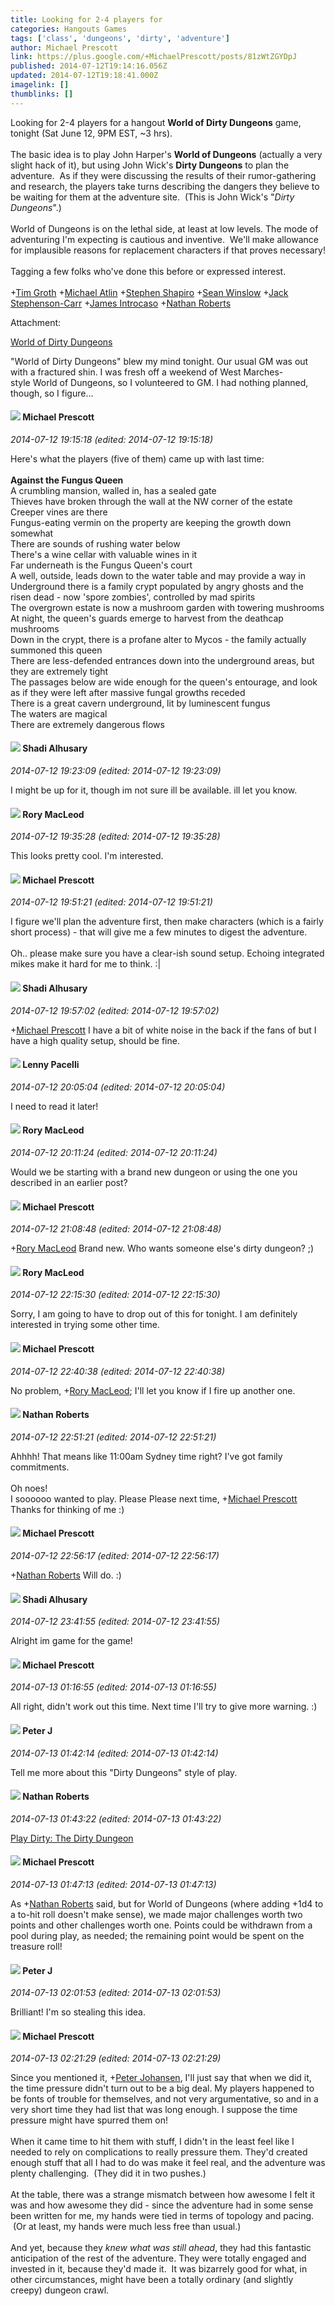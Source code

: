 ```yaml
---
title: Looking for 2-4 players for
categories: Hangouts Games
tags: ['class', 'dungeons', 'dirty', 'adventure']
author: Michael Prescott
link: https://plus.google.com/+MichaelPrescott/posts/81zWtZGYDpJ
published: 2014-07-12T19:14:16.056Z
updated: 2014-07-12T19:18:41.000Z
imagelink: []
thumblinks: []
---
```


Looking for 2-4 players for a hangout <b>World of Dirty Dungeons</b> game, tonight (Sat June 12, 9PM EST, ~3 hrs).<br /><br />The basic idea is to play John Harper&#39;s <b>World of Dungeons</b> (actually a very slight hack of it), but using John Wick&#39;s <b>Dirty Dungeons</b> to plan the adventure.  As if they were discussing the results of their rumor-gathering and research, the players take turns describing the dangers they believe to be waiting for them at the adventure site.  (This is John Wick&#39;s &quot;*Dirty Dungeons*&quot;.)<br /><br />World of Dungeons is on the lethal side, at least at low levels. The mode of adventuring I&#39;m expecting is cautious and inventive.  We&#39;ll make allowance for implausible reasons for replacement characters if that proves necessary!<br /><br />Tagging a few folks who&#39;ve done this before or expressed interest.<br /><br /><span class="proflinkWrapper"><span class="proflinkPrefix">+</span><a class="proflink" href="https://plus.google.com/102087147252994740845" oid="102087147252994740845">Tim Groth</a></span> <span class="proflinkWrapper"><span class="proflinkPrefix">+</span><a class="proflink" href="https://plus.google.com/106989539226430288394" oid="106989539226430288394">Michael Atlin</a></span> <span class="proflinkWrapper"><span class="proflinkPrefix">+</span><a class="proflink" href="https://plus.google.com/112298340754853018644" oid="112298340754853018644">Stephen Shapiro</a></span> <span class="proflinkWrapper"><span class="proflinkPrefix">+</span><a class="proflink" href="https://plus.google.com/108792259001927627388" oid="108792259001927627388">Sean Winslow</a></span> <span class="proflinkWrapper"><span class="proflinkPrefix">+</span><a class="proflink" href="https://plus.google.com/112536115051160493758" oid="112536115051160493758">Jack Stephenson-Carr</a></span> <span class="proflinkWrapper"><span class="proflinkPrefix">+</span><a class="proflink" href="https://plus.google.com/111391088403422104080" oid="111391088403422104080">James Introcaso</a></span> <span class="proflinkWrapper"><span class="proflinkPrefix">+</span><a class="proflink" href="https://plus.google.com/117646243340764868749" oid="117646243340764868749">Nathan Roberts</a></span> 


Attachment:

<a href='http://blog.trilemma.com/2014/02/world-of-dirty-dungeons.html'>World of Dirty Dungeons</a>


"World of Dirty Dungeons" blew my mind tonight. Our usual GM was out with a fractured shin. I was fresh off a weekend of West Marches-style World of Dungeons, so I volunteered to GM. I had nothing planned, though, so I figure...
<div id='comment z13rtxm42l2zzfydd22oef2zzznddt105'>
  <h4><img src='{{site.baseurl}}//images/avatars/101025241405784788544_photo.jpg'> Michael Prescott</h4>
      <p><cite>2014-07-12 19:15:18 (edited: 2014-07-12 19:15:18)</cite></p>
        <p>Here&#39;s what the players (five of them) came up with last time:<br /><br /><b>Against the Fungus Queen</b><br />A crumbling mansion, walled in, has a sealed gate<br />Thieves have broken through the wall at the NW corner of the estate<br />Creeper vines are there<br />Fungus-eating vermin on the property are keeping the growth down somewhat<br />There are sounds of rushing water below<br />There&#39;s a wine cellar with valuable wines in it<br />Far underneath is the Fungus Queen&#39;s court<br />A well, outside, leads down to the water table and may provide a way in<br />Underground there is a family crypt populated by angry ghosts and the risen dead - now &#39;spore zombies&#39;, controlled by mad spirits<br />The overgrown estate is now a mushroom garden with towering mushrooms<br />At night, the queen&#39;s guards emerge to harvest from the deathcap mushrooms<br />Down in the crypt, there is a profane alter to Mycos - the family actually summoned this queen<br />There are less-defended entrances down into the underground areas, but they are extremely tight<br />The passages below are wide enough for the queen&#39;s entourage, and look as if they were left after massive fungal growths receded<br />There is a great cavern underground, lit by luminescent fungus<br />The waters are magical<br />There are extremely dangerous flows</p>
</div>
        

<div id='comment z13rtxm42l2zzfydd22oef2zzznddt105'>
  <h4><img src='{{site.baseurl}}//images/avatars/103327399280421334863_photo.jpg'> Shadi Alhusary</h4>
      <p><cite>2014-07-12 19:23:09 (edited: 2014-07-12 19:23:09)</cite></p>
        <p>I might be up for it, though im not sure ill be available. ill let you know.</p>
</div>
        

<div id='comment z13rtxm42l2zzfydd22oef2zzznddt105'>
  <h4><img src='{{site.baseurl}}//images/avatars/105475894157985048710_photo.jpg'> Rory MacLeod</h4>
      <p><cite>2014-07-12 19:35:28 (edited: 2014-07-12 19:35:28)</cite></p>
        <p>This looks pretty cool. I&#39;m interested.</p>
</div>
        

<div id='comment z13rtxm42l2zzfydd22oef2zzznddt105'>
  <h4><img src='{{site.baseurl}}//images/avatars/101025241405784788544_photo.jpg'> Michael Prescott</h4>
      <p><cite>2014-07-12 19:51:21 (edited: 2014-07-12 19:51:21)</cite></p>
        <p>I figure we&#39;ll plan the adventure first, then make characters (which is a fairly short process) - that will give me a few minutes to digest the adventure.<br /><br />Oh.. please make sure you have a clear-ish sound setup. Echoing integrated mikes make it hard for me to think. :|</p>
</div>
        

<div id='comment z13rtxm42l2zzfydd22oef2zzznddt105'>
  <h4><img src='{{site.baseurl}}//images/avatars/103327399280421334863_photo.jpg'> Shadi Alhusary</h4>
      <p><cite>2014-07-12 19:57:02 (edited: 2014-07-12 19:57:02)</cite></p>
        <p><span class="proflinkWrapper"><span class="proflinkPrefix">+</span><a class="proflink" href="https://plus.google.com/101025241405784788544" oid="101025241405784788544">Michael Prescott</a></span> I have a bit of white noise in the back if the fans of but I have a high quality setup, should be fine.</p>
</div>
        

<div id='comment z13rtxm42l2zzfydd22oef2zzznddt105'>
  <h4><img src='{{site.baseurl}}//images/avatars/100006715637025059639_photo.jpg'> Lenny Pacelli</h4>
      <p><cite>2014-07-12 20:05:04 (edited: 2014-07-12 20:05:04)</cite></p>
        <p>I need to read it later!</p>
</div>
        

<div id='comment z13rtxm42l2zzfydd22oef2zzznddt105'>
  <h4><img src='{{site.baseurl}}//images/avatars/105475894157985048710_photo.jpg'> Rory MacLeod</h4>
      <p><cite>2014-07-12 20:11:24 (edited: 2014-07-12 20:11:24)</cite></p>
        <p>Would we be starting with a brand new dungeon or using the one you described in an earlier post?</p>
</div>
        

<div id='comment z13rtxm42l2zzfydd22oef2zzznddt105'>
  <h4><img src='{{site.baseurl}}//images/avatars/101025241405784788544_photo.jpg'> Michael Prescott</h4>
      <p><cite>2014-07-12 21:08:48 (edited: 2014-07-12 21:08:48)</cite></p>
        <p><span class="proflinkWrapper"><span class="proflinkPrefix">+</span><a class="proflink" href="https://plus.google.com/105475894157985048710" oid="105475894157985048710">Rory MacLeod</a></span> Brand new. Who wants someone else&#39;s dirty dungeon? ;)</p>
</div>
        

<div id='comment z13rtxm42l2zzfydd22oef2zzznddt105'>
  <h4><img src='{{site.baseurl}}//images/avatars/105475894157985048710_photo.jpg'> Rory MacLeod</h4>
      <p><cite>2014-07-12 22:15:30 (edited: 2014-07-12 22:15:30)</cite></p>
        <p>Sorry, I am going to have to drop out of this for tonight. I am definitely interested in trying some other time.</p>
</div>
        

<div id='comment z13rtxm42l2zzfydd22oef2zzznddt105'>
  <h4><img src='{{site.baseurl}}//images/avatars/101025241405784788544_photo.jpg'> Michael Prescott</h4>
      <p><cite>2014-07-12 22:40:38 (edited: 2014-07-12 22:40:38)</cite></p>
        <p>No problem, <span class="proflinkWrapper"><span class="proflinkPrefix">+</span><a class="proflink" href="https://plus.google.com/105475894157985048710" oid="105475894157985048710">Rory MacLeod</a></span>; I&#39;ll let you know if I fire up another one.</p>
</div>
        

<div id='comment z13rtxm42l2zzfydd22oef2zzznddt105'>
  <h4><img src='{{site.baseurl}}//images/avatars/117646243340764868749_photo.jpg'> Nathan Roberts</h4>
      <p><cite>2014-07-12 22:51:21 (edited: 2014-07-12 22:51:21)</cite></p>
        <p>Ahhhh! That means like 11:00am Sydney time right? I&#39;ve got family commitments.<br /><br />Oh noes!<br />I soooooo wanted to play. Please Please next time, <span class="proflinkWrapper"><span class="proflinkPrefix">+</span><a class="proflink" href="https://plus.google.com/101025241405784788544" oid="101025241405784788544">Michael Prescott</a></span> <br />Thanks for thinking of me :)</p>
</div>
        

<div id='comment z13rtxm42l2zzfydd22oef2zzznddt105'>
  <h4><img src='{{site.baseurl}}//images/avatars/101025241405784788544_photo.jpg'> Michael Prescott</h4>
      <p><cite>2014-07-12 22:56:17 (edited: 2014-07-12 22:56:17)</cite></p>
        <p><span class="proflinkWrapper"><span class="proflinkPrefix">+</span><a class="proflink" href="https://plus.google.com/117646243340764868749" oid="117646243340764868749">Nathan Roberts</a></span> Will do. :)</p>
</div>
        

<div id='comment z13rtxm42l2zzfydd22oef2zzznddt105'>
  <h4><img src='{{site.baseurl}}//images/avatars/103327399280421334863_photo.jpg'> Shadi Alhusary</h4>
      <p><cite>2014-07-12 23:41:55 (edited: 2014-07-12 23:41:55)</cite></p>
        <p>Alright im game for the game!</p>
</div>
        

<div id='comment z13rtxm42l2zzfydd22oef2zzznddt105'>
  <h4><img src='{{site.baseurl}}//images/avatars/101025241405784788544_photo.jpg'> Michael Prescott</h4>
      <p><cite>2014-07-13 01:16:55 (edited: 2014-07-13 01:16:55)</cite></p>
        <p>All right, didn&#39;t work out this time. Next time I&#39;ll try to give more warning. :)</p>
</div>
        

<div id='comment z13rtxm42l2zzfydd22oef2zzznddt105'>
  <h4><img src='{{site.baseurl}}//images/avatars/113692337653837882568_photo.jpg'> Peter J</h4>
      <p><cite>2014-07-13 01:42:14 (edited: 2014-07-13 01:42:14)</cite></p>
        <p>Tell me more about this &quot;Dirty Dungeons&quot; style of play.</p>
</div>
        

<div id='comment z13rtxm42l2zzfydd22oef2zzznddt105'>
  <h4><img src='{{site.baseurl}}//images/avatars/117646243340764868749_photo.jpg'> Nathan Roberts</h4>
      <p><cite>2014-07-13 01:43:22 (edited: 2014-07-13 01:43:22)</cite></p>
        <p><a href="https://www.youtube.com/watch?v=dsnvANYBRWo" class="ot-anchor">Play Dirty: The Dirty Dungeon</a></p>
</div>
        

<div id='comment z13rtxm42l2zzfydd22oef2zzznddt105'>
  <h4><img src='{{site.baseurl}}//images/avatars/101025241405784788544_photo.jpg'> Michael Prescott</h4>
      <p><cite>2014-07-13 01:47:13 (edited: 2014-07-13 01:47:13)</cite></p>
        <p>As <span class="proflinkWrapper"><span class="proflinkPrefix">+</span><a class="proflink" href="https://plus.google.com/117646243340764868749" oid="117646243340764868749">Nathan Roberts</a></span> said, but for World of Dungeons (where adding +1d4 to a to-hit roll doesn&#39;t make sense), we made major challenges worth two points and other challenges worth one. Points could be withdrawn from a pool during play, as needed; the remaining point would be spent on the treasure roll!</p>
</div>
        

<div id='comment z13rtxm42l2zzfydd22oef2zzznddt105'>
  <h4><img src='{{site.baseurl}}//images/avatars/113692337653837882568_photo.jpg'> Peter J</h4>
      <p><cite>2014-07-13 02:01:53 (edited: 2014-07-13 02:01:53)</cite></p>
        <p>Brilliant! I&#39;m so stealing this idea.</p>
</div>
        

<div id='comment z13rtxm42l2zzfydd22oef2zzznddt105'>
  <h4><img src='{{site.baseurl}}//images/avatars/101025241405784788544_photo.jpg'> Michael Prescott</h4>
      <p><cite>2014-07-13 02:21:29 (edited: 2014-07-13 02:21:29)</cite></p>
        <p>Since you mentioned it, <span class="proflinkWrapper"><span class="proflinkPrefix">+</span><a class="proflink" href="https://plus.google.com/113692337653837882568" oid="113692337653837882568">Peter Johansen</a></span>, I&#39;ll just say that when we did it, the time pressure didn&#39;t turn out to be a big deal. My players happened to be fonts of trouble for themselves, and not very argumentative, so and in a very short time they had list that was long enough. I suppose the time pressure might have spurred them on!<br /><br />When it came time to hit them with stuff, I didn&#39;t in the least feel like I needed to rely on complications to really pressure them. They&#39;d created enough stuff that all I had to do was make it feel real, and the adventure was plenty challenging.  (They did it in two pushes.)<br /><br />At the table, there was a strange mismatch between how awesome I felt it was and how awesome they did - since the adventure had in some sense been written for me, my hands were tied in terms of topology and pacing.  (Or at least, my hands were much less free than usual.)<br /><br />And yet, because they <i>knew what was still ahead</i>, they had this fantastic anticipation of the rest of the adventure. They were totally engaged and invested in it, because they&#39;d made it.  It was bizarrely good for what, in other circumstances, might have been a totally ordinary (and slightly creepy) dungeon crawl.</p>
</div>
        